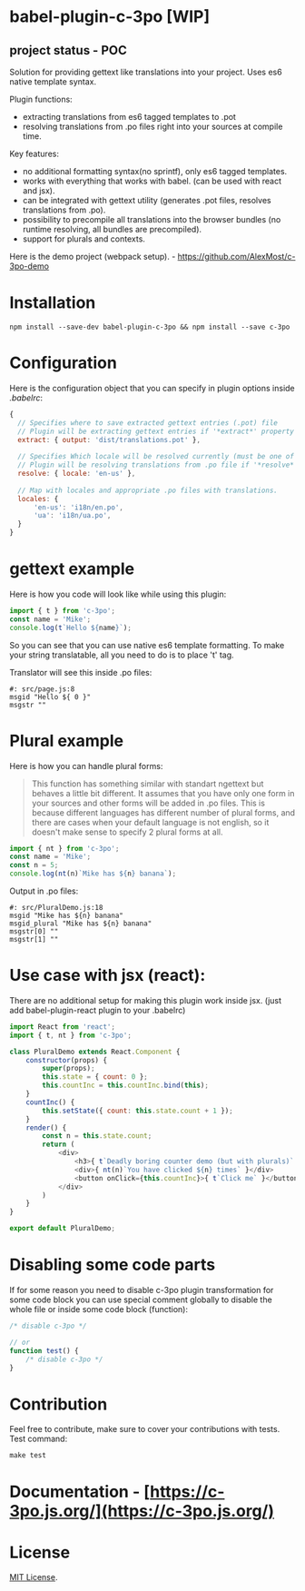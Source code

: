 # babel-plugin-c-3po [WIP]
## project status - POC
Solution for providing gettext like translations into your project. Uses es6 native template syntax.

Plugin functions:
- extracting translations from es6 tagged templates to .pot 
- resolving translations from .po files right into your sources at compile time.

Key features:
- no additional formatting syntax(no sprintf), only es6 tagged templates.
- works with everything that works with babel. (can be used with react and jsx).
- can be integrated with gettext utility (generates .pot files, resolves translations from .po).
- possibility to precompile all translations into the browser bundles (no runtime resolving, all bundles are precompiled).
- support for plurals and contexts.

Here is the demo project (webpack setup). - https://github.com/AlexMost/c-3po-demo

Installation
============

`npm install --save-dev babel-plugin-c-3po && npm install --save c-3po`


Configuration
=============
Here is the configuration object that you can specify in plugin options inside *.babelrc*:

```javascript
{
  // Specifies where to save extracted gettext entries (.pot) file
  // Plugin will be extracting gettext entries if '*extract*' property is present.
  extract: { output: 'dist/translations.pot' }, 
  
  // Specifies Which locale will be resolved currently (must be one of which is stored in 'locales' property)
  // Plugin will be resolving translations from .po file if '*resolve*' property is present.
  resolve: { locale: 'en-us' },
  
  // Map with locales and appropriate .po files with translations.
  locales: {
      'en-us': 'i18n/en.po',
      'ua': 'i18n/ua.po',
  }
}
```

gettext example
===============
Here is how you code will look like while using this plugin:

```javascript
import { t } from 'c-3po';
const name = 'Mike';
console.log(t`Hello ${name}`);
```
So you can see that you can use native es6 template formatting. To make your string translatable, all you need to do is to place 't' tag.

Translator will see this inside .po files:
```po
#: src/page.js:8
msgid "Hello ${ 0 }"
msgstr ""
```
Plural example
==============
Here is how you can handle plural forms:
> This function has something similar with standart ngettext but behaves a little bit different. It assumes that you have only one form in your sources and other forms will be added in .po files. This is because different languages has different number of plural forms, and there are cases when your default language is not english, so it doesn't make sense to specify 2 plural forms at all.

```javascript
import { nt } from 'c-3po';
const name = 'Mike';
const n = 5;
console.log(nt(n)`Mike has ${n} banana`);
```

Output in .po files:
```po
#: src/PluralDemo.js:18
msgid "Mike has ${n} banana"
msgid_plural "Mike has ${n} banana"
msgstr[0] ""
msgstr[1] ""
```

Use case with jsx (react):
==========================
There are no additional setup for making this plugin work inside jsx. (just add babel-plugin-react plugin to your .babelrc)

```javascript
import React from 'react';
import { t, nt } from 'c-3po';

class PluralDemo extends React.Component {
    constructor(props) {
        super(props);
        this.state = { count: 0 };
        this.countInc = this.countInc.bind(this);
    }
    countInc() {
        this.setState({ count: this.state.count + 1 });
    }
    render() {
        const n = this.state.count;
        return (
            <div>
                <h3>{ t`Deadly boring counter demo (but with plurals)` }</h3>
                <div>{ nt(n)`You have clicked ${n} times` }</div>
                <button onClick={this.countInc}>{ t`Click me` }</button>
            </div>
        )
    }
}

export default PluralDemo;
```
Disabling some code parts
=========================
If for some reason you need to disable c-3po plugin transformation for some code block
you can use special comment globally to disable the whole file or inside some code block (function):
```javascript
/* disable c-3po */

// or
function test() {
    /* disable c-3po */
}
```

Contribution
============
Feel free to contribute, make sure to cover your contributions with tests.
Test command:
```
make test
```

Documentation  - [https://c-3po.js.org/](https://c-3po.js.org/)
=============

License
=======

[MIT License](LICENSE).
